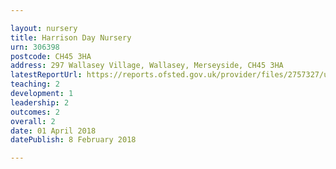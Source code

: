```yaml
---

layout: nursery
title: Harrison Day Nursery
urn: 306398
postcode: CH45 3HA
address: 297 Wallasey Village, Wallasey, Merseyside, CH45 3HA
latestReportUrl: https://reports.ofsted.gov.uk/provider/files/2757327/urn/306398.pdf
teaching: 2
development: 1
leadership: 2
outcomes: 2
overall: 2
date: 01 April 2018 
datePublish: 8 February 2018

---
```


